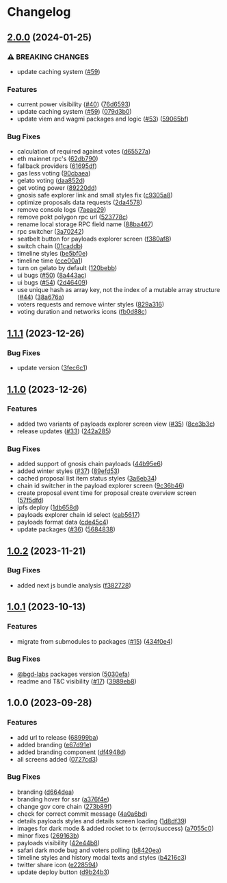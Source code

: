 # Changelog

## [2.0.0](https://github.com/bgd-labs/aave-governance-v3-interface/compare/v1.1.1...v2.0.0) (2024-01-25)


### ⚠ BREAKING CHANGES

* update caching system ([#59](https://github.com/bgd-labs/aave-governance-v3-interface/issues/59))

### Features

* current power visibility ([#40](https://github.com/bgd-labs/aave-governance-v3-interface/issues/40)) ([76d6593](https://github.com/bgd-labs/aave-governance-v3-interface/commit/76d6593cea7b0efeb269b9152ee57980be15736f))
* update caching system ([#59](https://github.com/bgd-labs/aave-governance-v3-interface/issues/59)) ([079d3b0](https://github.com/bgd-labs/aave-governance-v3-interface/commit/079d3b0d8357581d154f34e9f541fa1f07f2fb75))
* update viem and wagmi packages and logic ([#53](https://github.com/bgd-labs/aave-governance-v3-interface/issues/53)) ([59065bf](https://github.com/bgd-labs/aave-governance-v3-interface/commit/59065bf72c917b2080a42fd709f2f75b409ed988))


### Bug Fixes

* calculation of required against votes ([d65527a](https://github.com/bgd-labs/aave-governance-v3-interface/commit/d65527af93035d3362ec498c2e8baf0ddac1bcb8))
* eth mainnet rpc's ([62db790](https://github.com/bgd-labs/aave-governance-v3-interface/commit/62db790280c9876d89e89348b6dc3e669a54b7c8))
* fallback providers ([61695df](https://github.com/bgd-labs/aave-governance-v3-interface/commit/61695df5a99eef15614adbcfd8284787906ab257))
* gas less voting ([90cbaea](https://github.com/bgd-labs/aave-governance-v3-interface/commit/90cbaeaffed18ec5cb153e6efb068a79a99f08cf))
* gelato voting ([daa852d](https://github.com/bgd-labs/aave-governance-v3-interface/commit/daa852dd78d35ae41f2ac2a247747a6422ea3f70))
* get voting power ([89220dd](https://github.com/bgd-labs/aave-governance-v3-interface/commit/89220dda60d718c8eb322dc117f13b367e90215c))
* gnosis safe explorer link and small styles fix ([c9305a8](https://github.com/bgd-labs/aave-governance-v3-interface/commit/c9305a8b74efac0b667130a1733e78e04f36a7f1))
* optimize proposals data requests ([2da4578](https://github.com/bgd-labs/aave-governance-v3-interface/commit/2da4578ffded494b9848a0a6b70a2adbb913a721))
* remove console logs ([7aeae29](https://github.com/bgd-labs/aave-governance-v3-interface/commit/7aeae2966b563c7e68e2dcfe1029e718deb58a46))
* remove pokt polygon rpc url ([523778c](https://github.com/bgd-labs/aave-governance-v3-interface/commit/523778ce3fd1ef11f3cb11e17d28746ac1582230))
* rename local storage RPC field name ([88ba467](https://github.com/bgd-labs/aave-governance-v3-interface/commit/88ba4670225d88ac72f42350c8bd5a4fe6b68542))
* rpc switcher ([3a70242](https://github.com/bgd-labs/aave-governance-v3-interface/commit/3a70242e04447cd12bee3c680adc17cdd9010a5a))
* seatbelt button for payloads explorer screen ([f380af8](https://github.com/bgd-labs/aave-governance-v3-interface/commit/f380af810578a427494ef03549fe00d695f0fc61))
* switch chain ([01caddb](https://github.com/bgd-labs/aave-governance-v3-interface/commit/01caddbcdf59def5a46bb191db65bd9ac3d60e99))
* timeline styles ([be5bf0e](https://github.com/bgd-labs/aave-governance-v3-interface/commit/be5bf0efd5e850a8f5384b12a91f39d77f080ffe))
* timeline time ([cce00a1](https://github.com/bgd-labs/aave-governance-v3-interface/commit/cce00a15edd44fe24ef880b04d0501b5b609e3e8))
* turn on gelato by default ([120bebb](https://github.com/bgd-labs/aave-governance-v3-interface/commit/120bebbc365dfcc2df3472423bf1df2c79005401))
* ui bugs ([#50](https://github.com/bgd-labs/aave-governance-v3-interface/issues/50)) ([8a443ac](https://github.com/bgd-labs/aave-governance-v3-interface/commit/8a443acd73ef2152052d44141ca7f85bcf88f260))
* ui bugs ([#54](https://github.com/bgd-labs/aave-governance-v3-interface/issues/54)) ([2d46409](https://github.com/bgd-labs/aave-governance-v3-interface/commit/2d46409c44543dffa038eafea249a6489124a6f8))
* use unique hash as array key, not the index of a mutable array structure ([#44](https://github.com/bgd-labs/aave-governance-v3-interface/issues/44)) ([38a676a](https://github.com/bgd-labs/aave-governance-v3-interface/commit/38a676aa57101832111db4cffdc161fde4e8128c))
* voters requests and remove winter styles ([829a316](https://github.com/bgd-labs/aave-governance-v3-interface/commit/829a316773aa1d6591b7cf146203bd13dde8562b))
* voting duration and networks icons ([fb0d88c](https://github.com/bgd-labs/aave-governance-v3-interface/commit/fb0d88c3de9433af6f141f69f1b27558e512774a))

## [1.1.1](https://github.com/bgd-labs/aave-governance-v3-interface/compare/v1.1.0...v1.1.1) (2023-12-26)


### Bug Fixes

* update version ([3fec6c1](https://github.com/bgd-labs/aave-governance-v3-interface/commit/3fec6c1994fe4470072f94c1e4f4117d64989581))

## [1.1.0](https://github.com/bgd-labs/aave-governance-v3-interface/compare/v1.0.2...v1.1.0) (2023-12-26)


### Features

* added two variants of payloads explorer screen view ([#35](https://github.com/bgd-labs/aave-governance-v3-interface/issues/35)) ([8ce3b3c](https://github.com/bgd-labs/aave-governance-v3-interface/commit/8ce3b3c936e593e60c56c6023efe8b8b184ee6e0))
* release updates ([#33](https://github.com/bgd-labs/aave-governance-v3-interface/issues/33)) ([242a285](https://github.com/bgd-labs/aave-governance-v3-interface/commit/242a285a7b73b5ce954944a09947454051ab6df0))


### Bug Fixes

* added support of gnosis chain payloads ([44b95e6](https://github.com/bgd-labs/aave-governance-v3-interface/commit/44b95e60ee35b054cbc1f6cfbb752acba2ade749))
* added winter styles ([#37](https://github.com/bgd-labs/aave-governance-v3-interface/issues/37)) ([89efd53](https://github.com/bgd-labs/aave-governance-v3-interface/commit/89efd53abec6805ea53ae3284777b50c110310f4))
* cached proposal list item status styles ([3a6eb34](https://github.com/bgd-labs/aave-governance-v3-interface/commit/3a6eb34fc1b2f2916555c5a8d91ae29d72250646))
* chain id switcher in the payload explorer screen ([9c36b46](https://github.com/bgd-labs/aave-governance-v3-interface/commit/9c36b468c817854d2cd3a32b7a53e5e89497164a))
* create proposal event time for proposal create overview screen ([57f5dfd](https://github.com/bgd-labs/aave-governance-v3-interface/commit/57f5dfd168e03621716fc1f29876957bd93d3ebb))
* ipfs deploy ([1db658d](https://github.com/bgd-labs/aave-governance-v3-interface/commit/1db658d716c750f80a235955b2320d3530acc4b7))
* payloads explorer chain id select ([cab5617](https://github.com/bgd-labs/aave-governance-v3-interface/commit/cab5617a07a56027a46a00699173b11da802e83b))
* payloads format data ([cde45c4](https://github.com/bgd-labs/aave-governance-v3-interface/commit/cde45c444e1b036988dd5007d7675a23551b21e8))
* update packages ([#36](https://github.com/bgd-labs/aave-governance-v3-interface/issues/36)) ([5684838](https://github.com/bgd-labs/aave-governance-v3-interface/commit/568483807f7250bd98bd2ed7945b427850c7b74e))

## [1.0.2](https://github.com/bgd-labs/aave-governance-v3-interface/compare/v1.0.1...v1.0.2) (2023-11-21)


### Bug Fixes

* added next js bundle analysis ([f382728](https://github.com/bgd-labs/aave-governance-v3-interface/commit/f382728700e2a54b3ff648df50160ec7431e9523))

## [1.0.1](https://github.com/bgd-labs/aave-governance-v3-interface/compare/v1.0.0...v1.0.1) (2023-10-13)


### Features

* migrate from submodules to packages ([#15](https://github.com/bgd-labs/aave-governance-v3-interface/issues/15)) ([434f0e4](https://github.com/bgd-labs/aave-governance-v3-interface/commit/434f0e4c7f215f83acb71bf00e57a5d36a466848))


### Bug Fixes

* [@bgd-labs](https://github.com/bgd-labs) packages version ([5030efa](https://github.com/bgd-labs/aave-governance-v3-interface/commit/5030efaf40a456db3aabd8831b281e9bb1dddf87))
* readme and T&C visibility ([#17](https://github.com/bgd-labs/aave-governance-v3-interface/issues/17)) ([3989eb8](https://github.com/bgd-labs/aave-governance-v3-interface/commit/3989eb88ba9cd5991a17320c8a4d55891d856977))

## 1.0.0 (2023-09-28)


### Features

* add url to release ([68999ba](https://github.com/bgd-labs/aave-governance-v3-interface/commit/68999bad5040aaca424c653a04efd7b732e76dd3))
* added branding ([e67d91e](https://github.com/bgd-labs/aave-governance-v3-interface/commit/e67d91e6aaaa671e988dfb278ef42df4dc8a7233))
* added branding component ([df4948d](https://github.com/bgd-labs/aave-governance-v3-interface/commit/df4948d0faeb114cab98e2d029e9f2e1391410d2))
* all screens added ([0727cd3](https://github.com/bgd-labs/aave-governance-v3-interface/commit/0727cd301a9c3b94736388eb7c3bfc93a3961bfe))


### Bug Fixes

* branding ([d664dea](https://github.com/bgd-labs/aave-governance-v3-interface/commit/d664dea872cf4a54712c96cc31b148877817beba))
* branding hover for ssr ([a376f4e](https://github.com/bgd-labs/aave-governance-v3-interface/commit/a376f4e8f257ef1bb5b02d2eea430876d1f0e58a))
* change gov core chain ([273b89f](https://github.com/bgd-labs/aave-governance-v3-interface/commit/273b89f683e44493133cdfddfe0bbffbe00f3ab4))
* check for correct commit message ([4a0a6bd](https://github.com/bgd-labs/aave-governance-v3-interface/commit/4a0a6bd744c72e5fc7ef71a1778a33832b13107d))
* details payloads styles and details screen loading ([1d8df39](https://github.com/bgd-labs/aave-governance-v3-interface/commit/1d8df392c290275e6b1ce2c8cb657b17ba293ea9))
* images for dark mode & added rocket to tx (error/success) ([a7055c0](https://github.com/bgd-labs/aave-governance-v3-interface/commit/a7055c097c6512ac91c92240045d461074da3dba))
* minor fixes ([269163b](https://github.com/bgd-labs/aave-governance-v3-interface/commit/269163b88ae19a878761d987847cc67a509795b7))
* payloads visibility ([42e44b8](https://github.com/bgd-labs/aave-governance-v3-interface/commit/42e44b8aa2386950ebd33593eff6ac3659ba6a1a))
* safari dark mode bug and voters polling ([b8420ea](https://github.com/bgd-labs/aave-governance-v3-interface/commit/b8420ea6f2c047a7fd230096420fa52dc6fc0130))
* timeline styles and history modal texts and styles ([b4216c3](https://github.com/bgd-labs/aave-governance-v3-interface/commit/b4216c330336a39d4c3273807157916dcf26e654))
* twitter share icon ([e228594](https://github.com/bgd-labs/aave-governance-v3-interface/commit/e22859460278d542c27259b08fa8bb472748b78c))
* update deploy button ([d9b24b3](https://github.com/bgd-labs/aave-governance-v3-interface/commit/d9b24b3a4ec23c810b4e89e006dd35f5a7ad4734))
